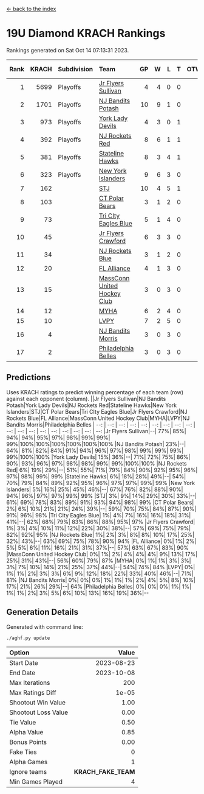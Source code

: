 [<- back to the index](readme.md)
# 19U Diamond KRACH Rankings
Rankings generated on Sat Oct 14 07:13:31 2023.

Rank|KRACH|Subdivision|Team|GP|W|L|T|OTW|OTL|SoS|Exp Wins|Win Diff
---:|---:|:---|:---|---:|---:|---:|---:|---:|---:|---:|---:|---:
1|5699|Playoffs|[Jr Flyers Sullivan](https://gamesheetstats.com/seasons/3663/teams/140859/schedule)|4|4|0|0|1|0|182|4.8|-0.0
2|1701|Playoffs|[NJ Bandits Potash](https://gamesheetstats.com/seasons/3663/teams/140857/schedule)|10|9|1|0|0|0|210|9.9|0.0
3|973|Playoffs|[York Lady Devils](https://gamesheetstats.com/seasons/3663/teams/140856/schedule)|4|3|0|1|0|0|166|4.3|-0.0
4|392|Playoffs|[NJ Rockets Red](https://gamesheetstats.com/seasons/3663/teams/140855/schedule)|8|6|1|1|0|0|237|7.4|0.0
5|381|Playoffs|[Stateline Hawks](https://gamesheetstats.com/seasons/3663/teams/141851/schedule)|8|3|4|1|0|1|1774|4.3|-0.0
6|323|Playoffs|[New York Islanders](https://gamesheetstats.com/seasons/3663/teams/140861/schedule)|9|6|3|0|0|0|467|6.9|0.0
7|162||[STJ](https://gamesheetstats.com/seasons/3663/teams/140858/schedule)|10|4|5|1|0|0|580|5.4|0.0
8|103||[CT Polar Bears](https://gamesheetstats.com/seasons/3663/teams/140853/schedule)|3|1|2|0|0|0|358|1.8|-0.0
9|73||[Tri CIty Eagles Blue](https://gamesheetstats.com/seasons/3663/teams/140852/schedule)|5|1|4|0|0|0|2008|1.8|-0.0
10|45||[Jr Flyers Crawford](https://gamesheetstats.com/seasons/3663/teams/140862/schedule)|6|3|3|0|0|0|108|3.9|0.0
11|34||[NJ Rockets Blue](https://gamesheetstats.com/seasons/3663/teams/140867/schedule)|3|1|2|0|0|0|165|1.9|0.0
12|20||[FL Alliance](https://gamesheetstats.com/seasons/3663/teams/156907/schedule)|4|1|3|0|0|0|285|1.9|0.0
13|15||[MassConn United Hockey Club](https://gamesheetstats.com/seasons/3663/teams/140854/schedule)|3|0|3|0|0|0|619|0.9|0.0
14|12||[MYHA](https://gamesheetstats.com/seasons/3663/teams/140863/schedule)|6|2|4|0|0|0|117|2.9|0.0
15|10||[LVPY](https://gamesheetstats.com/seasons/3663/teams/140860/schedule)|7|2|5|0|0|0|290|2.9|0.0
16|4||[NJ Bandits Morris](https://gamesheetstats.com/seasons/3663/teams/140866/schedule)|3|0|3|0|0|0|95|0.9|0.0
17|2||[Philadelphia Belles](https://gamesheetstats.com/seasons/3663/teams/140864/schedule)|3|0|3|0|0|0|9|0.9|0.0

## Predictions
Uses KRACH ratings to predict winning percentage of each team (row) against each opponent (column).
||Jr Flyers Sullivan|NJ Bandits Potash|York Lady Devils|NJ Rockets Red|Stateline Hawks|New York Islanders|STJ|CT Polar Bears|Tri CIty Eagles Blue|Jr Flyers Crawford|NJ Rockets Blue|FL Alliance|MassConn United Hockey Club|MYHA|LVPY|NJ Bandits Morris|Philadelphia Belles
| --: | --: | --: | --: | --: | --: | --: | --: | --: | --: | --: | --: | --: | --: | --: | --: | --: | --: 
|Jr Flyers Sullivan|--| 77%| 85%| 94%| 94%| 95%| 97%| 98%| 99%| 99%| 99%|100%|100%|100%|100%|100%|100%
|NJ Bandits Potash| 23%|--| 64%| 81%| 82%| 84%| 91%| 94%| 96%| 97%| 98%| 99%| 99%| 99%| 99%|100%|100%
|York Lady Devils| 15%| 36%|--| 71%| 72%| 75%| 86%| 90%| 93%| 96%| 97%| 98%| 98%| 99%| 99%|100%|100%
|NJ Rockets Red|  6%| 19%| 29%|--| 51%| 55%| 71%| 79%| 84%| 90%| 92%| 95%| 96%| 97%| 98%| 99%| 99%
|Stateline Hawks|  6%| 18%| 28%| 49%|--| 54%| 70%| 79%| 84%| 89%| 92%| 95%| 96%| 97%| 97%| 99%| 99%
|New York Islanders|  5%| 16%| 25%| 45%| 46%|--| 67%| 76%| 82%| 88%| 90%| 94%| 96%| 97%| 97%| 99%| 99%
|STJ|  3%|  9%| 14%| 29%| 30%| 33%|--| 61%| 69%| 78%| 83%| 89%| 91%| 93%| 94%| 98%| 99%
|CT Polar Bears|  2%|  6%| 10%| 21%| 21%| 24%| 39%|--| 59%| 70%| 75%| 84%| 87%| 90%| 91%| 96%| 98%
|Tri CIty Eagles Blue|  1%|  4%|  7%| 16%| 16%| 18%| 31%| 41%|--| 62%| 68%| 79%| 83%| 86%| 88%| 95%| 97%
|Jr Flyers Crawford|  1%|  3%|  4%| 10%| 11%| 12%| 22%| 30%| 38%|--| 57%| 69%| 75%| 79%| 82%| 92%| 95%
|NJ Rockets Blue|  1%|  2%|  3%|  8%|  8%| 10%| 17%| 25%| 32%| 43%|--| 63%| 69%| 75%| 78%| 90%| 94%
|FL Alliance|  0%|  1%|  2%|  5%|  5%|  6%| 11%| 16%| 21%| 31%| 37%|--| 57%| 63%| 67%| 83%| 90%
|MassConn United Hockey Club|  0%|  1%|  2%|  4%|  4%|  4%|  9%| 13%| 17%| 25%| 31%| 43%|--| 56%| 60%| 79%| 87%
|MYHA|  0%|  1%|  1%|  3%|  3%|  3%|  7%| 10%| 14%| 21%| 25%| 37%| 44%|--| 54%| 74%| 84%
|LVPY|  0%|  1%|  1%|  2%|  3%|  3%|  6%|  9%| 12%| 18%| 22%| 33%| 40%| 46%|--| 71%| 81%
|NJ Bandits Morris|  0%|  0%|  0%|  1%|  1%|  1%|  2%|  4%|  5%|  8%| 10%| 17%| 21%| 26%| 29%|--| 64%
|Philadelphia Belles|  0%|  0%|  0%|  1%|  1%|  1%|  1%|  2%|  3%|  5%|  6%| 10%| 13%| 16%| 19%| 36%|--

## Generation Details

Generated with command line:
```
./aghf.py update
```

| Option | Value |
| :----- | ----: |
| Start Date | 2023-08-23 |
| End Date | 2023-10-08 |
| Max Iterations | 200 |
| Max Ratings Diff | 1e-05 |
| Shootout Win Value | 1.00 |
| Shootout Loss Value | 0.00 |
| Tie Value | 0.50 |
| Alpha Value | 0.85 |
| Bonus Points | 0.00 |
| Fake Ties | 0 |
| Alpha Games | 1 |
| Ignore teams | __KRACH_FAKE_TEAM__ |
| Min Games Played | 4 |

